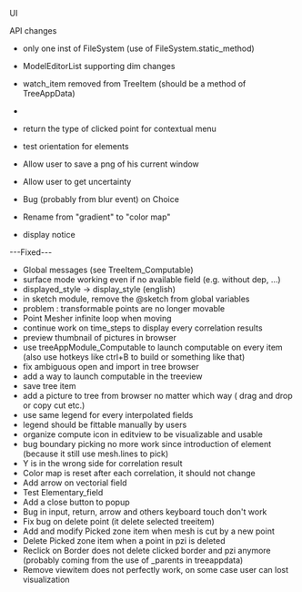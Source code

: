 UI

API changes
* only one inst of FileSystem (use of FileSystem.static_method)
* ModelEditorList supporting dim changes
* watch_item removed from TreeItem (should be a method of TreeAppData)
* 

* return the type of clicked point for contextual menu
* test orientation for elements
* Allow user to save a png of his current window
* Allow user to get uncertainty
* Bug (probably from blur event) on Choice
* Rename from "gradient" to "color map"
* display notice

---Fixed---
* Global messages (see TreeItem_Computable)
* surface mode working even if no available field (e.g. without dep, ...)
* displayed_style -> display_style (english)
* in sketch module, remove the @sketch from global variables
* problem : transformable points are no longer movable
* Point Mesher infinite loop when moving
* continue work on time_steps to display every correlation results
* preview thumbnail of pictures in browser
* use treeAppModule_Computable to launch computable on every item (also use hotkeys like ctrl+B to build or something like that)
* fix ambiguous open and import in tree browser
* add a way to launch computable in the treeview
* save tree item
* add a picture to tree from browser no matter which way ( drag and drop or copy cut etc.)
* use same legend for every interpolated fields
* legend should be fittable manually by users
* organize compute icon in editview to be visualizable and usable
* bug boundary picking no more work since introduction of element (because it still use mesh.lines to pick)
* Y is in the wrong side for correlation result
* Color map is reset after each correlation, it should not change
* Add arrow on vectorial field
* Test Elementary_field
* Add a close button to popup
* Bug in input, return, arrow and others keyboard touch don't work
* Fix bug on delete point (it delete selected treeitem)
* Add and modify Picked zone item when mesh is cut by a new point
* Delete Picked zone item when a point in pzi is deleted
* Reclick on Border does not delete clicked border and pzi anymore (probably coming from the use of _parents in treeappdata)
* Remove viewitem does not perfectly work, on some case user can lost visualization